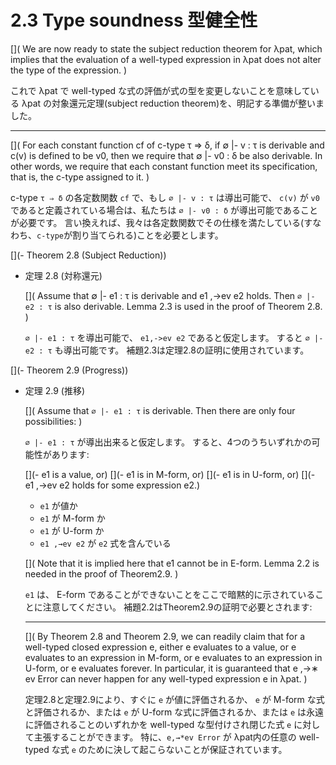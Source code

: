 # 2.3 Type soundness 型健全性

[](
We are now ready to state the subject reduction theorem for λpat, which implies that the evaluation of a well-typed expression in λpat does not alter the type of the expression.
)

これで λpat で well-typed な式の評価が式の型を変更しないことを意味している λpat の対象還元定理(subject reduction theorem)を、明記する準備が整いました。

----

[](
For each constant function cf of c-type τ ⇒ δ, if ∅ |- v : τ is derivable and c(v) is defined to be v0, then we require that ∅ |- v0 : δ be also derivable.
In other words, we require that each constant function meet its specification, that is, the c-type assigned to it.
)

c-type `τ ⇒ δ` の各定数関数 `cf` で、もし `∅ |- v : τ` は導出可能で、 `c(v)` が `v0` であると定義されている場合は、私たちは `∅ |- v0 : δ` が導出可能であることが必要です。
言い換えれば、我々は各定数関数でその仕様を満たしている(すなわち、`c-type`が割り当てられる)ことを必要とします。

[](- Theorem 2.8 (Subject Reduction))

- 定理 2.8 (対称還元)

	[](
	Assume that ∅ |- e1 : τ is derivable and e1 ,→ev e2 holds.
	Then `∅ |- e2 : τ` is also derivable.
	Lemma 2.3 is used in the proof of Theorem 2.8.
	)

	`∅ |- e1 : τ` を導出可能で、 `e1,->ev e2` であると仮定します。
	すると `∅ |- e2 : τ` も導出可能です。
	補題2.3は定理2.8の証明に使用されています。

[](- Theorem 2.9 (Progress))
- 定理 2.9 (推移)

	[](
	Assume that `∅ |- e1 : τ` is derivable.
	Then there are only four possibilities:
	)

	`∅ |- e1 : τ` が導出出来ると仮定します。
	すると、4つのうちいずれかの可能性があります:

	[](- e1 is a value, or)
	[](- e1 is in M-form, or)
	[](- e1 is in U-form, or)
	[](- e1 ,→ev e2 holds for some expression e2.)

	- `e1` が値か
	- `e1` が M-form か
	- `e1` が U-form か
	- `e1 ,→ev e2` が `e2` 式を含んでいる

	[](
	Note that it is implied here that e1 cannot be in E-form.
	Lemma 2.2 is needed in the proof of Theorem2.9.
	)

	`e1` は、 E-form であることができないことをここで暗黙的に示されていることに注意してください。
	補題2.2はTheorem2.9の証明で必要とされます:

	----

	[](
	By Theorem 2.8 and Theorem 2.9, we can readily claim that for a well-typed closed expression e, either e evaluates to a value, or e evaluates to an expression in M-form, or e evaluates to an expression in U-form, or e evaluates forever.
	In particular, it is guaranteed that e ,→∗ ev Error can never happen for any well-typed expression e in λpat.
	)

	定理2.8と定理2.9により、すぐに `e` が値に評価されるか、 `e` が M-form な式と評価されるか、または `e` が U-form な式に評価されるか、または `e` は永遠に評価されることのいずれかを well-typed な型付けされ閉じた式 `e` に対して主張することができます。
	特に、`e,→*ev Error` が λpat内の任意の well-typed な式 `e` のために決して起こらないことが保証されています。
